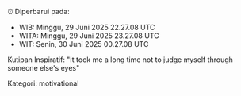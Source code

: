 ⏰ Diperbarui pada:
- WIB: Minggu, 29 Juni 2025 22.27.08 UTC
- WITA: Minggu, 29 Juni 2025 23.27.08 UTC
- WIT: Senin, 30 Juni 2025 00.27.08 UTC

Kutipan Inspiratif:
"It took me a long time not to judge myself through someone else's eyes"


Kategori: motivational

